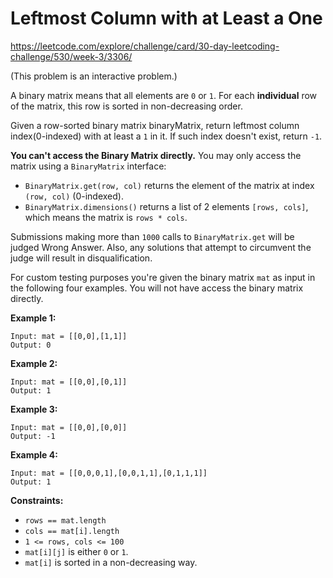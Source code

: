 # Leftmost Column with at Least a One

https://leetcode.com/explore/challenge/card/30-day-leetcoding-challenge/530/week-3/3306/

(This problem is an interactive problem.)

A binary matrix means that all elements are `0` or `1`. For each **individual** row of the matrix, this row is sorted in non-decreasing order.

Given a row-sorted binary matrix binaryMatrix, return leftmost column index(0-indexed) with at least a `1` in it. If such index doesn't exist, return `-1`.

**You can't access the Binary Matrix directly.** You may only access the matrix using a `BinaryMatrix` interface:

- `BinaryMatrix.get(row, col)` returns the element of the matrix at index `(row, col)` (0-indexed).
- `BinaryMatrix.dimensions()` returns a list of 2 elements `[rows, cols]`, which means the matrix is `rows * cols`.

Submissions making more than `1000` calls to `BinaryMatrix.get` will be judged Wrong Answer. Also, any solutions that attempt to circumvent the judge will result in disqualification.

For custom testing purposes you're given the binary matrix `mat` as input in the following four examples. You will not have access the binary matrix directly.

**Example 1:**

```
Input: mat = [[0,0],[1,1]]
Output: 0
```

**Example 2:**

```
Input: mat = [[0,0],[0,1]]
Output: 1
```

**Example 3:**

```
Input: mat = [[0,0],[0,0]]
Output: -1
```

**Example 4:**

```
Input: mat = [[0,0,0,1],[0,0,1,1],[0,1,1,1]]
Output: 1
```

**Constraints:**

- `rows == mat.length`
- `cols == mat[i].length`
- `1 <= rows, cols <= 100`
- `mat[i][j]` is either `0` or `1`.
- `mat[i]` is sorted in a non-decreasing way.
